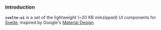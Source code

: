 ### Introduction

**`svelte-ui`** is a set of the lightweight (~20 KB minzipped) UI components for [Svelte](https://svelte.dev), inspired by Google's [Material Design](https://material.io/design/)
